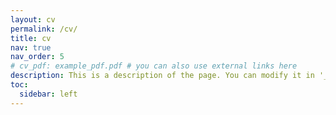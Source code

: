 ```yaml
---
layout: cv
permalink: /cv/
title: cv
nav: true
nav_order: 5
# cv_pdf: example_pdf.pdf # you can also use external links here
description: This is a description of the page. You can modify it in '_pages/cv.md'. You can also change or remove the top pdf download button.
toc:
  sidebar: left
---
```

<!-- You can modify it in assets/json/resume.json -->
<!-- if assets/json/resume.json does not act well, _data/cv.yml -->
